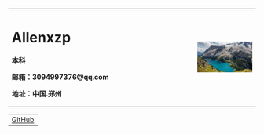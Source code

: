 <table border="0">
  <tr>
    <td width="75%">
      <h1>Allenxzp</h1>
      <p><b>本科</b></p>
      <p><b>邮箱：3094997376@qq.com</b></p>
      <p><b>地址：中国.郑州</b></p>
    </td>
    <td width="25%">
      <img src="/RE4wtd4.jpg" width="100%">
    </td>  
  </tr>
  
</table>
<table border="0">
    <tr>
    <td width="100%">
      <a href="https://github.com/xzp3094997376" target="_blank" rel="noopener">GitHub</a>
    </td>
  </tr>
</table>